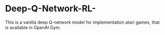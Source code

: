 # Deep-Q-Network-RL-
This is a vanilla deep Q-network model for implementation atari games, that is available in OpenAI Gym.
